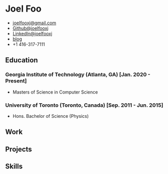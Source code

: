 # Joel Foo 
- [joelfooxj@gmail.com](mailto:joelfooxj@gmail.com) 
- [Github@joelfooxj](https://github.com/joelfooxj) 
- [LinkedIn@joelfooxj](https://www.linkedin.com/in/joelfooxj)
- [blog](https://github.com/joelfooxj/joelfooxj.github.io)
- +1 416-317-7111

## Education 
### Georgia Institute of Technology (Atlanta, GA) [Jan. 2020 - Present] 
- Masters of Science in Computer Science  
### University of Toronto (Toronto, Canada) [Sep. 2011 - Jun. 2015] 
- Hons. Bachelor of Science (Physics) 

## Work

## Projects 

## Skills


